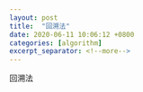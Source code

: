 ```yaml
---
layout: post
title:  "回溯法"
date: 2020-06-11 10:06:12 +0800
categories: [algorithm]
excerpt_separator: <!--more-->
---
```

回溯法
<!--more-->